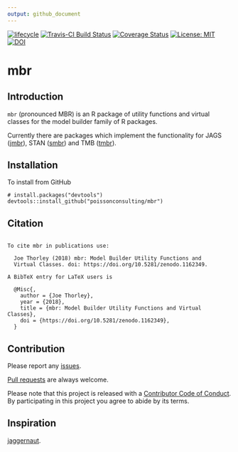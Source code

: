 ```yaml
---
output: github_document
---
```


<!-- README.md is generated from README.Rmd. Please edit that file -->



 [![lifecycle](https://img.shields.io/badge/lifecycle-maturing-blue.svg)](https://www.tidyverse.org/lifecycle/#maturing)
 [![Travis-CI Build Status](https://travis-ci.org/poissonconsulting/mbr.svg?branch=master)](https://travis-ci.org/poissonconsulting/mbr)
[![Coverage Status](https://img.shields.io/codecov/c/github/poissonconsulting/mbr/master.svg)](https://codecov.io/github/poissonconsulting/mbr?branch=master)
[![License: MIT](https://img.shields.io/badge/License-MIT-green.svg)](https://opensource.org/licenses/MIT)
[![DOI](https://zenodo.org/badge/DOI/10.5281/zenodo.1162349.svg)](https://doi.org/10.5281/zenodo.1162349)

# mbr

## Introduction

`mbr` (pronounced MBR) is an R package of utility functions and virtual classes for the model builder family of R packages.

Currently there are packages which implement the functionality for JAGS ([jmbr](https://github.com/poissonconsulting/jmbr)), STAN ([smbr](https://github.com/poissonconsulting/smbr)) and TMB ([tmbr](https://github.com/poissonconsulting/tmbr)).

## Installation

To install from GitHub
```
# install.packages("devtools")
devtools::install_github("poissonconsulting/mbr")
```

## Citation


```

To cite mbr in publications use:

  Joe Thorley (2018) mbr: Model Builder Utility Functions and
  Virtual Classes. doi: https://doi.org/10.5281/zenodo.1162349.

A BibTeX entry for LaTeX users is

  @Misc{,
    author = {Joe Thorley},
    year = {2018},
    title = {mbr: Model Builder Utility Functions and Virtual Classes},
    doi = {https://doi.org/10.5281/zenodo.1162349},
  }
```

## Contribution

Please report any [issues](https://github.com/poissonconsulting/mbr/issues).

[Pull requests](https://github.com/poissonconsulting/mbr/pulls) are always welcome.

Please note that this project is released with a [Contributor Code of Conduct](CONDUCT.md). By participating in this project you agree to abide by its terms.

## Inspiration

[jaggernaut](https://github.com/poissonconsulting/jaggernaut).
